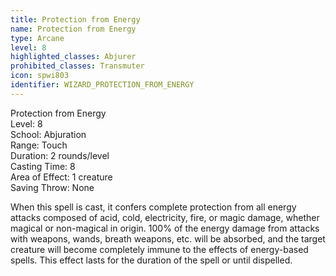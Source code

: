```yaml
---
title: Protection from Energy
name: Protection from Energy
type: Arcane
level: 8
highlighted_classes: Abjurer
prohibited_classes: Transmuter
icon: spwi803
identifier: WIZARD_PROTECTION_FROM_ENERGY
---
```

Protection from Energy  
Level: 8  
School: Abjuration  
Range: Touch  
Duration: 2 rounds/level  
Casting Time: 8  
Area of Effect: 1 creature  
Saving Throw: None  
  
When this spell is cast, it confers complete protection from all energy attacks composed of acid, cold, electricity, fire, or magic damage, whether magical or non-magical in origin. 100% of the energy damage from attacks with weapons, wands, breath weapons, etc. will be absorbed, and the target creature will become completely immune to the effects of energy-based spells. This effect lasts for the duration of the spell or until dispelled.  
